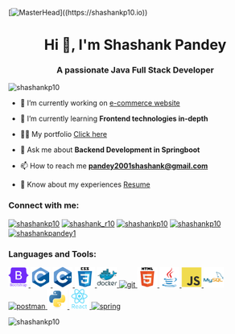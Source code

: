 [![MasterHead]([https://miro.medium.com/v2/resize:fit:2000/1*-ntL3Dsvc-dJ5cLGRtSuEw.gif](https://camo.githubusercontent.com/48ec00ed4c84e771db4a1db90b56352923a8d644452a32b434d68e97006c9337/68747470733a2f2f63686b736b696c6c732e636f6d2f77702d636f6e74656e742f75706c6f6164732f323032302f30342f504e432d416e696d617465642d42616e6e6572732e676966))]((https://shashankp10.io))
<h1 align="center">Hi 👋, I'm Shashank Pandey</h1>
<h3 align="center">A passionate Java Full Stack Developer</h3>

<p align="left"> <img src="https://komarev.com/ghpvc/?username=shashankp10&label=Profile%20views&color=0e75b6&style=flat" alt="shashankp10" /> </p>

- 🔭 I’m currently working on [e-commerce website](https://github.com/shashankp10/urbanbazaar)

- 🌱 I’m currently learning **Frontend technologies in-depth**

- 👨‍💻 My portfolio [Click here](https://shashankp10-portfolio.vercel.app/)

- 💬 Ask me about **Backend Development in Springboot**

- 📫 How to reach me **pandey2001shashank@gmail.com**

- 📄 Know about my experiences [Resume](https://docs.google.com/document/d/1xNi_vSxQQvh0ivs4-jY-3333qjJiaILe3pTVQXqUFsQ/edit)

<h3 align="left">Connect with me:</h3>
<p align="left">
<a href="https://linkedin.com/in/shashankp10" target="blank"><img align="center" src="https://raw.githubusercontent.com/rahuldkjain/github-profile-readme-generator/master/src/images/icons/Social/linked-in-alt.svg" alt="shashankp10" height="30" width="40" /></a>
<a href="https://www.codechef.com/users/shashank_r10" target="blank"><img align="center" src="https://cdn.jsdelivr.net/npm/simple-icons@3.1.0/icons/codechef.svg" alt="shashank_r10" height="30" width="40" /></a>
<a href="https://codeforces.com/profile/shashankp10" target="blank"><img align="center" src="https://raw.githubusercontent.com/rahuldkjain/github-profile-readme-generator/master/src/images/icons/Social/codeforces.svg" alt="shashankp10" height="30" width="40" /></a>
<a href="https://www.leetcode.com/shashankp10" target="blank"><img align="center" src="https://raw.githubusercontent.com/rahuldkjain/github-profile-readme-generator/master/src/images/icons/Social/leet-code.svg" alt="shashankp10" height="30" width="40" /></a>
<a href="https://auth.geeksforgeeks.org/user/shashankpandey1" target="blank"><img align="center" src="https://raw.githubusercontent.com/rahuldkjain/github-profile-readme-generator/master/src/images/icons/Social/geeks-for-geeks.svg" alt="shashankpandey1" height="30" width="40" /></a>
</p>

<h3 align="left">Languages and Tools:</h3>
<p align="left"> <a href="https://getbootstrap.com" target="_blank" rel="noreferrer"> <img src="https://raw.githubusercontent.com/devicons/devicon/master/icons/bootstrap/bootstrap-plain-wordmark.svg" alt="bootstrap" width="40" height="40"/> </a> <a href="https://www.cprogramming.com/" target="_blank" rel="noreferrer"> <img src="https://raw.githubusercontent.com/devicons/devicon/master/icons/c/c-original.svg" alt="c" width="40" height="40"/> </a> <a href="https://www.w3schools.com/cpp/" target="_blank" rel="noreferrer"> <img src="https://raw.githubusercontent.com/devicons/devicon/master/icons/cplusplus/cplusplus-original.svg" alt="cplusplus" width="40" height="40"/> </a> <a href="https://www.w3schools.com/css/" target="_blank" rel="noreferrer"> <img src="https://raw.githubusercontent.com/devicons/devicon/master/icons/css3/css3-original-wordmark.svg" alt="css3" width="40" height="40"/> </a> <a href="https://www.docker.com/" target="_blank" rel="noreferrer"> <img src="https://raw.githubusercontent.com/devicons/devicon/master/icons/docker/docker-original-wordmark.svg" alt="docker" width="40" height="40"/> </a> <a href="https://git-scm.com/" target="_blank" rel="noreferrer"> <img src="https://www.vectorlogo.zone/logos/git-scm/git-scm-icon.svg" alt="git" width="40" height="40"/> </a> <a href="https://www.w3.org/html/" target="_blank" rel="noreferrer"> <img src="https://raw.githubusercontent.com/devicons/devicon/master/icons/html5/html5-original-wordmark.svg" alt="html5" width="40" height="40"/> </a> <a href="https://www.java.com" target="_blank" rel="noreferrer"> <img src="https://raw.githubusercontent.com/devicons/devicon/master/icons/java/java-original.svg" alt="java" width="40" height="40"/> </a> <a href="https://developer.mozilla.org/en-US/docs/Web/JavaScript" target="_blank" rel="noreferrer"> <img src="https://raw.githubusercontent.com/devicons/devicon/master/icons/javascript/javascript-original.svg" alt="javascript" width="40" height="40"/> </a> <a href="https://www.mysql.com/" target="_blank" rel="noreferrer"> <img src="https://raw.githubusercontent.com/devicons/devicon/master/icons/mysql/mysql-original-wordmark.svg" alt="mysql" width="40" height="40"/> </a> <a href="https://postman.com" target="_blank" rel="noreferrer"> <img src="https://www.vectorlogo.zone/logos/getpostman/getpostman-icon.svg" alt="postman" width="40" height="40"/> </a> <a href="https://www.python.org" target="_blank" rel="noreferrer"> <img src="https://raw.githubusercontent.com/devicons/devicon/master/icons/python/python-original.svg" alt="python" width="40" height="40"/> </a> <a href="https://reactjs.org/" target="_blank" rel="noreferrer"> <img src="https://raw.githubusercontent.com/devicons/devicon/master/icons/react/react-original-wordmark.svg" alt="react" width="40" height="40"/> </a> <a href="https://spring.io/" target="_blank" rel="noreferrer"> <img src="https://www.vectorlogo.zone/logos/springio/springio-icon.svg" alt="spring" width="40" height="40"/> </a> </p>

<p><img align="left" src="https://github-readme-stats.vercel.app/api/top-langs?username=shashankp10&show_icons=true&locale=en&layout=compact" alt="shashankp10" /></p>
